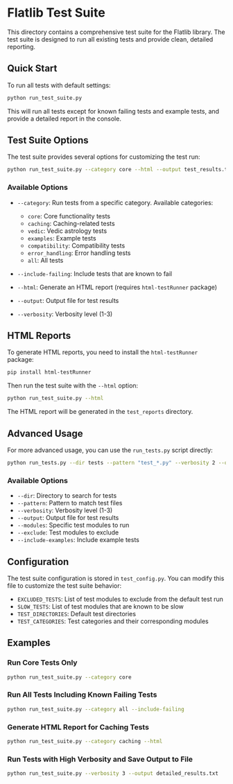 # Flatlib Test Suite

This directory contains a comprehensive test suite for the Flatlib library. The test suite is designed to run all existing tests and provide clean, detailed reporting.

## Quick Start

To run all tests with default settings:

```bash
python run_test_suite.py
```

This will run all tests except for known failing tests and example tests, and provide a detailed report in the console.

## Test Suite Options

The test suite provides several options for customizing the test run:

```bash
python run_test_suite.py --category core --html --output test_results.txt
```

### Available Options

- `--category`: Run tests from a specific category. Available categories:
  - `core`: Core functionality tests
  - `caching`: Caching-related tests
  - `vedic`: Vedic astrology tests
  - `examples`: Example tests
  - `compatibility`: Compatibility tests
  - `error_handling`: Error handling tests
  - `all`: All tests

- `--include-failing`: Include tests that are known to fail
- `--html`: Generate an HTML report (requires `html-testRunner` package)
- `--output`: Output file for test results
- `--verbosity`: Verbosity level (1-3)

## HTML Reports

To generate HTML reports, you need to install the `html-testRunner` package:

```bash
pip install html-testRunner
```

Then run the test suite with the `--html` option:

```bash
python run_test_suite.py --html
```

The HTML report will be generated in the `test_reports` directory.

## Advanced Usage

For more advanced usage, you can use the `run_tests.py` script directly:

```bash
python run_tests.py --dir tests --pattern "test_*.py" --verbosity 2 --output test_results.txt
```

### Available Options

- `--dir`: Directory to search for tests
- `--pattern`: Pattern to match test files
- `--verbosity`: Verbosity level (1-3)
- `--output`: Output file for test results
- `--modules`: Specific test modules to run
- `--exclude`: Test modules to exclude
- `--include-examples`: Include example tests

## Configuration

The test suite configuration is stored in `test_config.py`. You can modify this file to customize the test suite behavior:

- `EXCLUDED_TESTS`: List of test modules to exclude from the default test run
- `SLOW_TESTS`: List of test modules that are known to be slow
- `TEST_DIRECTORIES`: Default test directories
- `TEST_CATEGORIES`: Test categories and their corresponding modules

## Examples

### Run Core Tests Only

```bash
python run_test_suite.py --category core
```

### Run All Tests Including Known Failing Tests

```bash
python run_test_suite.py --category all --include-failing
```

### Generate HTML Report for Caching Tests

```bash
python run_test_suite.py --category caching --html
```

### Run Tests with High Verbosity and Save Output to File

```bash
python run_test_suite.py --verbosity 3 --output detailed_results.txt
```
